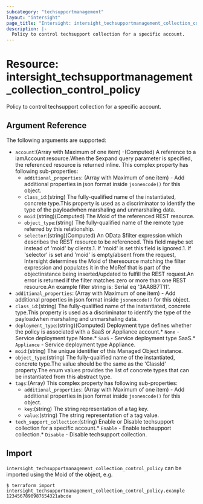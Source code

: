 ```yaml
---
subcategory: "techsupportmanagement"
layout: "intersight"
page_title: "Intersight: intersight_techsupportmanagement_collection_control_policy"
description: |-
  Policy to control techsupport collection for a specific account.
---
```


# Resource: intersight_techsupportmanagement_collection_control_policy
Policy to control techsupport collection for a specific account.
## Argument Reference
The following arguments are supported:
* `account`:(Array with Maximum of one item) -(Computed) A reference to a iamAccount resource.When the $expand query parameter is specified, the referenced resource is returned inline. 
This complex property has following sub-properties:
  + `additional_properties`:
(Array with Maximum of one item) - Add additional properties in json format inside `jsonencode()` for this object.
  + `class_id`:(string) The fully-qualified name of the instantiated, concrete type.This property is used as a discriminator to identify the type of the payloadwhen marshaling and unmarshaling data. 
  + `moid`:(string)(Computed) The Moid of the referenced REST resource. 
  + `object_type`:(string) The fully-qualified name of the remote type referred by this relationship. 
  + `selector`:(string)(Computed) An OData $filter expression which describes the REST resource to be referenced. This field maybe set instead of 'moid' by clients.1. If 'moid' is set this field is ignored.1. If 'selector' is set and 'moid' is empty/absent from the request, Intersight determines the Moid of theresource matching the filter expression and populates it in the MoRef that is part of the objectinstance being inserted/updated to fulfill the REST request.An error is returned if the filter matches zero or more than one REST resource.An example filter string is: Serial eq '3AA8B7T11'. 
* `additional_properties`:
(Array with Maximum of one item) - Add additional properties in json format inside `jsonencode()` for this object.
* `class_id`:(string) The fully-qualified name of the instantiated, concrete type.This property is used as a discriminator to identify the type of the payloadwhen marshaling and unmarshaling data. 
* `deployment_type`:(string)(Computed) Deployment type defines whether the policy is associated with a SaaS or Appliance account.* `None` - Service deployment type None.* `SaaS` - Service deployment type SaaS.* `Appliance` - Service deployment type Appliance. 
* `moid`:(string) The unique identifier of this Managed Object instance. 
* `object_type`:(string) The fully-qualified name of the instantiated, concrete type.The value should be the same as the 'ClassId' property.The enum values provides the list of concrete types that can be instantiated from this abstract type. 
* `tags`:(Array)
This complex property has following sub-properties:
  + `additional_properties`:
(Array with Maximum of one item) - Add additional properties in json format inside `jsonencode()` for this object.
  + `key`:(string) The string representation of a tag key. 
  + `value`:(string) The string representation of a tag value. 
* `tech_support_collection`:(string) Enable or Disable techsupport collection for a specific account.* `Enable` - Enable techsupport collection.* `Disable` - Disable techsupport collection. 


## Import
`intersight_techsupportmanagement_collection_control_policy` can be imported using the Moid of the object, e.g.
```
$ terraform import intersight_techsupportmanagement_collection_control_policy.example 1234567890987654321abcde
```